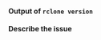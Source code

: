 <!--

Welcome :-) We understand you are having a problem with rclone; we want to help you with that!

If you've just got a question or aren't sure if you've found a bug then please use the rclone forum:

    https://forum.rclone.org/

instead of filing an issue for a quick response.

If you are reporting a bug or asking for a new feature then please use one of the templates here:

    https://github.com/ThePolarNight/rclone/issues/new

otherwise fill in the form below.

Thank you

The Rclone Developers

-->


#### Output of `rclone version`



#### Describe the issue



